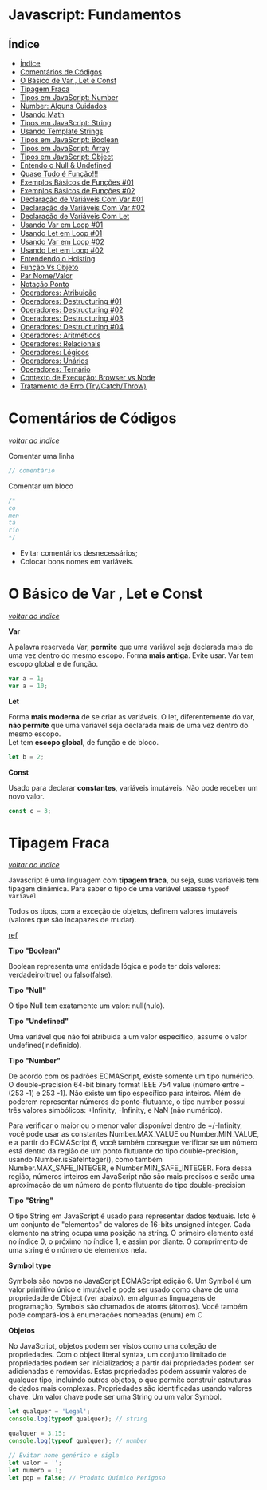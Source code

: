 # Javascript: Fundamentos

## Índice

- [Índice](#índice)
- [Comentários de Códigos](#comentários-de-códigos)
- [O Básico de Var , Let e Const](#o-básico-de-var--let-e-const)
- [Tipagem Fraca](#tipagem-fraca)
- [Tipos em JavaScript: Number](#tipos-em-javascript-number)
- [Number: Alguns Cuidados](#number-alguns-cuidados)
- [Usando Math](#usando-math)
- [Tipos em JavaScript: String](#tipos-em-javascript-string)
- [Usando Template Strings](#usando-template-strings)
- [Tipos em JavaScript: Boolean](#tipos-em-javascript-boolean)
- [Tipos em JavaScript: Array](#tipos-em-javascript-array)
- [Tipos em JavaScript: Object](#tipos-em-javascript-object)
- [Entendo o Null & Undefined](#entendo-o-null--undefined)
- [Quase Tudo é Função!!!](#quase-tudo-é-função)
- [Exemplos Básicos de Funções #01](#exemplos-básicos-de-funções-01)
- [Exemplos Básicos de Funções #02](#exemplos-básicos-de-funções-02)
- [Declaração de Variáveis Com Var #01](#declaração-de-variáveis-com-var-01)
- [Declaração de Variáveis Com Var #02](#declaração-de-variáveis-com-var-02)
- [Declaração de Variáveis Com Let](#declaração-de-variáveis-com-let)
- [Usando Var em Loop #01](#usando-var-em-loop-01)
- [Usando Let em Loop #01](#usando-let-em-loop-01)
- [Usando Var em Loop #02](#usando-var-em-loop-02)
- [Usando Let em Loop #02](#usando-let-em-loop-02)
- [Entendendo o Hoisting](#entendendo-o-hoisting)
- [Função Vs Objeto](#função-vs-objeto)
- [Par Nome/Valor](#par-nomevalor)
- [Notação Ponto](#notação-ponto)
- [Operadores: Atribuição](#operadores-atribuição)
- [Operadores: Destructuring #01](#operadores-destructuring-01)
- [Operadores: Destructuring #02](#operadores-destructuring-02)
- [Operadores: Destructuring #03](#operadores-destructuring-03)
- [Operadores: Destructuring #04](#operadores-destructuring-04)
- [Operadores: Aritméticos](#operadores-aritméticos)
- [Operadores: Relacionais](#operadores-relacionais)
- [Operadores: Lógicos](#operadores-lógicos)
- [Operadores: Unários](#operadores-unários)
- [Operadores: Ternário](#operadores-ternário)
- [Contexto de Execução: Browser vs Node](#contexto-de-execução-browser-vs-node)
- [Tratamento de Erro (Try/Catch/Throw)](#tratamento-de-erro-trycatchthrow)


# Comentários de Códigos

[*voltar ao indice*](#índice)

Comentar uma linha

```js
// comentário
```

Comentar um bloco

```js
/*
co
men
tá
rio
*/
```

- Evitar comentários desnecessários; 
- Colocar bons nomes em variáveis.

# O Básico de Var , Let e Const

[*voltar ao indice*](#índice)

**Var**

A palavra reservada Var, **permite** que uma variável seja declarada mais de uma vez dentro do mesmo escopo. Forma **mais antiga**. Evite usar.
Var tem escopo global e de função.  

```js
var a = 1;
var a = 10;
```

**Let**

Forma **mais moderna** de se criar as variáveis. O let, diferentemente do var, **não permite** que uma variável seja declarada mais de uma vez dentro do mesmo escopo.  
Let tem **escopo global**, de função e de bloco.

```js
let b = 2;
```

**Const**

Usado para declarar **constantes**, variáveis imutáveis.
Não pode receber um novo valor.

```js
const c = 3;
```

# Tipagem Fraca

[*voltar ao indice*](#índice)

Javascript é uma linguagem com **tipagem fraca**, ou seja, suas variáveis tem tipagem dinâmica. Para saber o tipo de uma variável usasse `typeof variavel`

Todos os tipos, com a exceção de objetos, definem valores imutáveis (valores que são incapazes de mudar).

[ref](https://developer.mozilla.org/pt-BR/docs/Web/JavaScript/Data_structures)

**Tipo "Boolean"**

Boolean representa uma entidade lógica e pode ter dois valores: verdadeiro(true) ou falso(false).

**Tipo "Null"**

O tipo Null tem exatamente um valor: null(nulo).

**Tipo "Undefined"**

Uma variável que não foi atribuída a um valor específico, assume o valor undefined(indefinido).

**Tipo "Number"**

De acordo com os padrões ECMAScript, existe somente um tipo numérico. O double-precision 64-bit binary format IEEE 754 value (número entre -(253 -1) e 253 -1). Não existe um tipo específico para inteiros. Além de poderem representar números de ponto-flutuante, o tipo number possui três valores simbólicos: +Infinity, -Infinity, e NaN (não numérico).

Para verificar o maior ou o menor valor disponível dentro de +/-Infinity, você pode usar as constantes Number.MAX_VALUE ou Number.MIN_VALUE, e a partir do ECMAScript 6, você também consegue verificar se um número está dentro da região de um ponto flutuante do tipo double-precision, usando Number.isSafeInteger(), como também Number.MAX_SAFE_INTEGER, e Number.MIN_SAFE_INTEGER. Fora dessa região, números inteiros em JavaScript não são mais precisos e serão uma aproximação de um número de ponto flutuante do tipo double-precision

**Tipo "String"**

O tipo String em JavaScript é usado para representar dados textuais. Isto é um conjunto de "elementos" de valores de 16-bits unsigned integer. Cada elemento na string ocupa uma posição na string. O primeiro elemento está no índice 0, o próximo no índice 1, e assim por diante. O comprimento de uma string é o número de elementos nela.

**Symbol type**

Symbols são novos no JavaScript ECMAScript edição 6. Um Symbol é um valor primitivo único e imutável e pode ser usado como chave de uma propriedade de Object (ver abaixo). em algumas linguagens de programação, Symbols são chamados de atoms (átomos). Você também pode compará-los à enumerações nomeadas (enum) em C

**Objetos**

No JavaScript, objetos podem ser vistos como uma coleção de propriedades. Com o object literal syntax, um conjunto limitado de propriedades podem ser inicializados; a partir daí propriedades podem ser adicionadas e removidas. Estas propriedades podem assumir valores de qualquer tipo, incluindo outros objetos, o que permite construir estruturas de dados mais complexas. Propriedades são identificadas usando valores chave. Um valor chave pode ser uma String ou um valor Symbol.

```js
let qualquer = 'Legal';
console.log(typeof qualquer); // string

qualquer = 3.15;
console.log(typeof qualquer); // number

// Evitar nome genérico e sigla
let valor = '';
let numero = 1;
let pqp = false; // Produto Químico Perigoso
```